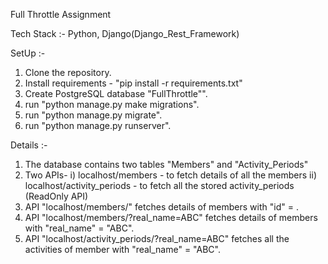 Full Throttle Assignment

Tech Stack :- Python, Django(Django_Rest_Framework)

SetUp :-
1. Clone the repository.
2. Install requirements - "pip install -r requirements.txt"
3. Create PostgreSQL database "FullThrottle"".
4. run "python manage.py make migrations".
5. run "python manage.py migrate".
6. run "python manage.py runserver". 

Details :-
1. The database contains two tables "Members" and "Activity_Periods"
2. Two APIs-
   i) localhost/members - to fetch details of all the members
   ii) localhost/activity_periods - to fetch all the stored activity_periods (ReadOnly API)
3. API "localhost/members/<int>" fetches details of members with "id" = <int>.
4. API "localhost/members/?real_name=ABC" fetches details of members with "real_name" = "ABC".
5. API "localhost/activity_periods/?real_name=ABC" fetches all the activities of member with "real_name" = "ABC".
